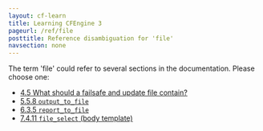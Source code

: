 ```yaml
---
layout: cf-learn
title: Learning CFEngine 3
pageurl: /ref/file
posttitle: Reference disambiguation for 'file'
navsection: none
---
```


The term 'file' could refer to several sections in the documentation. Please choose one:

- [4.5 What should a failsafe and update file contain?](https://cfengine.com/manuals/cf3-Reference#What-should-a-failsafe-or-update-file-contain)
- [5.5.8 <code>output_to_file</code>](https://cfengine.com/manuals/cf3-Reference#output_to_file-in-runagent)
- [6.3.5 <code>report_to_file</code>](https://cfengine.com/manuals/cf3-Reference#report_to_file-in-reports)
- [7.4.11 <code>file_select</code> (body template)](https://cfengine.com/manuals/cf3-Reference#file_select-in-files)

